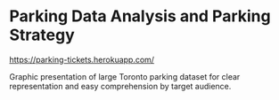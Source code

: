 # Parking Data Analysis and Parking Strategy
https://parking-tickets.herokuapp.com/

Graphic presentation of large Toronto parking dataset for clear representation and easy comprehension by target audience.
